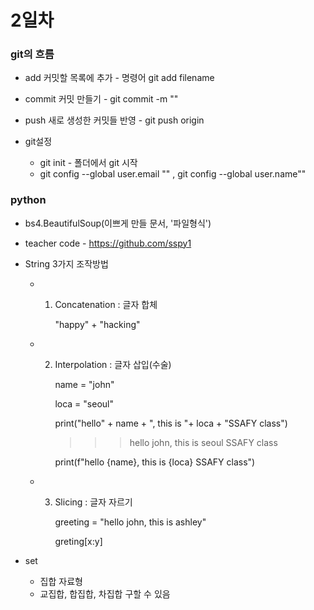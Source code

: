 # 2일차

### git의 흐름

* add 커밋할 목록에 추가 - 명령어 git add filename

* commit 커밋 만들기 - git commit -m ""

* push 새로 생성한 커밋들 반영 - git push origin
* git설정
  * git init  -  폴더에서 git 시작
  * git config --global user.email "" , git config --global user.name""

###  python

* bs4.BeautifulSoup(이쁘게 만들 문서, '파일형식')

* teacher code - https://github.com/sspy1

* String 3가지 조작방법

  * 1. Concatenation : 글자 합체

       "happy" + "hacking"

  * 2. Interpolation : 글자 삽입(수술)

       name = "john"

       loca = "seoul"

       print("hello" + name + ", this is "+ loca + "SSAFY class")

        >>> hello john, this is seoul SSAFY class

       print(f"hello {name}, this is {loca} SSAFY class")

  * 3. Slicing : 글자 자르기

       greeting = "hello john, this is ashley"

       greting[x:y]

* set
  * 집합 자료형 
  * 교집합, 합집합, 차집합 구할 수 있음
